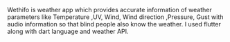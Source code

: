 Wethifo is weather app which provides accurate information of weather parameters like Temperature ,UV, Wind, Wind direction ,Pressure, Gust with audio information so that blind people also know the weather. I used flutter along with dart language and weather API.
